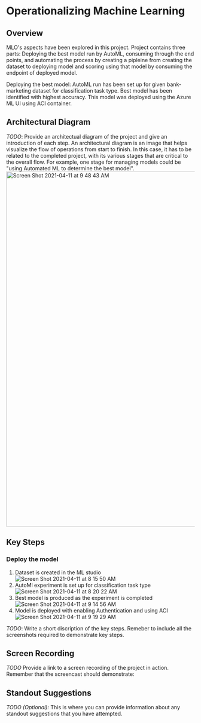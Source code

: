 # Operationalizing Machine Learning

## Overview
MLO's aspects have been explored in this project. Project contains three parts: Deploying the best model run by AutoML, consuming through the end points, and automating the process by creating a pipleine from creating the dataset to deploying model and scoring using that model by consuming the endpoint of deployed model.

Deploying the best model: AutoML run has been set up for given bank-marketing dataset for classification task type. Best model has been identified with highest accuracy. This model was deployed using the Azure ML UI using ACI container. 


## Architectural Diagram
*TODO*: Provide an architectual diagram of the project and give an introduction of each step. An architectural diagram is an image that helps visualize the flow of operations from start to finish. In this case, it has to be related to the completed project, with its various stages that are critical to the overall flow. For example, one stage for managing models could be "using Automated ML to determine the best model". 
<img width="951" alt="Screen Shot 2021-04-11 at 9 48 43 AM" src="https://user-images.githubusercontent.com/76555474/114292538-c8de5b00-9aac-11eb-9761-9937f24ac0ba.png">


## Key Steps
### Deploy the model
1. Dataset is created in the ML studio
![Screen Shot 2021-04-11 at 8 15 50 AM](https://user-images.githubusercontent.com/76555474/114290571-33d46580-9a9e-11eb-9309-eb3a2c0194f8.png)
2. AutoMl experiment is set up for classification task type
![Screen Shot 2021-04-11 at 8 20 22 AM](https://user-images.githubusercontent.com/76555474/114290660-d260c680-9a9e-11eb-8fed-7f26aa8ecf3b.png)
3. Best model is produced as the experiment is completed
![Screen Shot 2021-04-11 at 9 14 56 AM](https://user-images.githubusercontent.com/76555474/114293054-933b7100-9ab0-11eb-8782-8e9ca5960f98.png)
4. Model is deployed with enabling Authentication and using ACI
![Screen Shot 2021-04-11 at 9 19 29 AM](https://user-images.githubusercontent.com/76555474/114293083-d4cc1c00-9ab0-11eb-9a1f-96f45d7319fd.png)

 

*TODO*: Write a short discription of the key steps. Remeber to include all the screenshots required to demonstrate key steps. 

## Screen Recording
*TODO* Provide a link to a screen recording of the project in action. Remember that the screencast should demonstrate:

## Standout Suggestions
*TODO (Optional):* This is where you can provide information about any standout suggestions that you have attempted.
